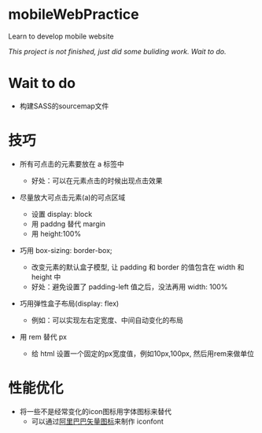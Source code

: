 # mobileWebPractice
Learn to develop mobile website

_This project is not finished, just did some buliding work. Wait to do._
# Wait to do
* 构建SASS的sourcemap文件

# 技巧
* 所有可点击的元素要放在 a 标签中
  - 好处：可以在元素点击的时候出现点击效果

* 尽量放大可点击元素(a)的可点区域
  - 设置 display: block
  - 用 paddng 替代 margin
  - 用 height:100%

* 巧用 box-sizing: border-box;
  - 改变元素的默认盒子模型, 让 padding 和 border 的值包含在 width 和 height 中
  - 好处：避免设置了 padding-left 值之后，没法再用 width: 100%

* 巧用弹性盒子布局(display: flex)
  - 例如：可以实现左右定宽度、中间自动变化的布局

* 用 rem 替代 px
  - 给 html 设置一个固定的px宽度值，例如10px,100px, 然后用rem来做单位


# 性能优化
* 将一些不是经常变化的icon图标用字体图标来替代
  - 可以通过[阿里巴巴矢量图标](http://iconfont.cn/)来制作 iconfont